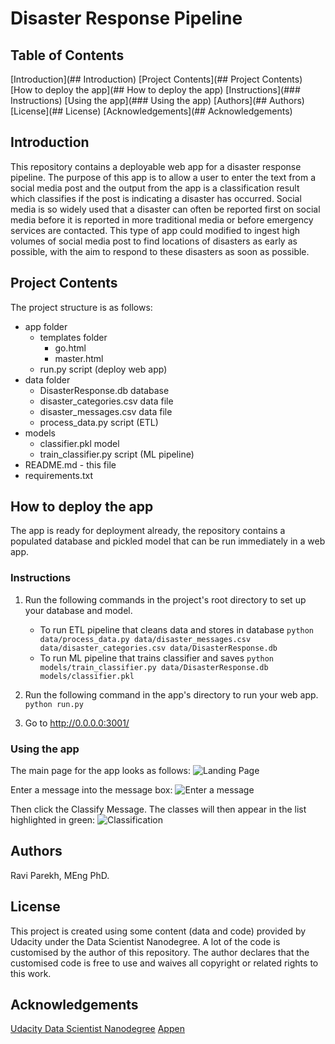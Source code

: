 # Disaster Response Pipeline

## Table of Contents 
[Introduction](## Introduction)
[Project Contents](## Project Contents)
[How to deploy the app](## How to deploy the app)
	[Instructions](### Instructions)
[Using the app](### Using the app)
[Authors](## Authors)
[License](## License)
[Acknowledgements](## Acknowledgements)

## Introduction 
This repository contains a deployable web app for a disaster response pipeline. The purpose of this app is to allow a user to enter the text from a social media post and the output from the app is a classification result which classifies if the post is indicating a disaster has occurred. 
Social media is so widely used that a disaster can often be reported first on social media before it is reported in more traditional media or before emergency services are contacted. This type of app could modified to ingest high volumes of social media post to find locations of disasters as early as possible, with the aim to respond to these disasters as soon as possible. 

## Project Contents
The project structure is as follows:
* app folder
	* templates folder
		* go.html
		* master.html
	* run.py script (deploy web app)
* data folder
	* DisasterResponse.db database
	* disaster_categories.csv data file
	* disaster_messages.csv data file
	* process_data.py script (ETL)
* models
	* classifier.pkl model
	* train_classifier.py script (ML pipeline)
* README.md - this file
* requirements.txt 

## How to deploy the app
The app is ready for deployment already, the repository contains a populated database and pickled model that can be run immediately in a web app. 

### Instructions
1. Run the following commands in the project's root directory to set up your database and model.

    - To run ETL pipeline that cleans data and stores in database
        `python data/process_data.py data/disaster_messages.csv data/disaster_categories.csv data/DisasterResponse.db`
    - To run ML pipeline that trains classifier and saves
        `python models/train_classifier.py data/DisasterResponse.db models/classifier.pkl`

2. Run the following command in the app's directory to run your web app.
    `python run.py`

3. Go to http://0.0.0.0:3001/

### Using the app
The main page for the app looks as follows:
![Landing Page](https://github.com/ravp90/DisasterResponsePipeline/tree/main/screenshots/LandingPage.PNG)

Enter a message into the message box:
![Enter a message](https://github.com/ravp90/DisasterResponsePipeline/tree/main/screenshots/EnterAMessage.PNG)

Then click the Classify Message. The classes will then appear in the list highlighted in green:
![Classification](https://github.com/ravp90/DisasterResponsePipeline/tree/main/screenshots/Classification.PNG)

## Authors
Ravi Parekh, MEng PhD. 

## License
This project is created using some content (data and code) provided by Udacity under the Data Scientist Nanodegree. A lot of the code is customised by the author of this repository. The author declares that the customised code is free to use and waives all copyright or related rights to this work. 

## Acknowledgements
[Udacity Data Scientist Nanodegree](https://www.udacity.com/course/data-scientist-nanodegree--nd025)
[Appen](https://appen.com/)
